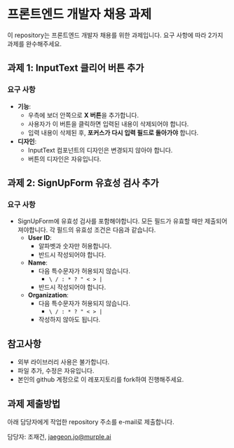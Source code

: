 # 프론트엔드 개발자 채용 과제

이 repository는 프론트엔드 개발자 채용를 위한 과제입니다. 요구 사항에 따라 2가지 과제를 완수해주세요. 


## 과제 1: InputText 클리어 버튼 추가

### 요구 사항
- **기능**:
  - 우측에 보더 안쪽으로 **X 버튼**을 추가합니다.
  - 사용자가 이 버튼을 클릭하면 입력된 내용이 삭제되어야 합니다.
  - 입력 내용이 삭제된 후, **포커스가 다시 입력 필드로 돌아가야** 합니다.
- **디자인**:
  - InputText 컴포넌트의 디자인은 변경되지 않아야 합니다.
  - 버튼의 디자인은 자유입니다.
  




## 과제 2: SignUpForm 유효성 검사 추가

### 요구 사항


- SignUpForm에 유효성 검사를 포함해야합니다. 모든 필드가 유효할 때만 제출되어져야합니다. 각 필드의 유효성 조건은 다음과 같습니다. 
  - **User ID**:
    - 알파벳과 숫자만 허용합니다.
    - 반드시 작성되어야 합니다.
  - **Name**:
    - 다음 특수문자가 허용되지 않습니다.
      - `\ / : * ? " < > |`
    - 반드시 작성되어야 합니다.
  - **Organization**:
    - 다음 특수문자가 허용되지 않습니다.
      - `\ / : * ? " < > |`
    - 작성하지 않아도 됩니다.  



## 참고사항
- 외부 라이브러리 사용은 불가합니다. 
- 파일 추가, 수정은 자유입니다.
- 본인의 github 계정으로 이 레포지토리를 fork하여 진행해주세요.

## 과제 제출방법
아래 담당자에게 작업한 repository 주소를 e-mail로 제출합니다. 

담당자: 조재건, jaegeon.jo@murple.ai
